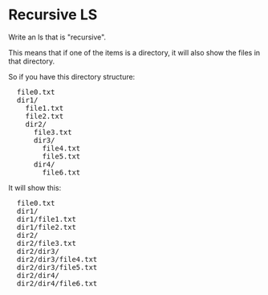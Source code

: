 # Recursive LS

Write an ls that is "recursive".

This means that if one of the items is a directory, it will also show the files in that
directory.

So if you have this directory structure:

<pre>
  file0.txt
  dir1/
    file1.txt
    file2.txt
    dir2/
      file3.txt
      dir3/
        file4.txt
        file5.txt
      dir4/
        file6.txt
</pre>

It will show this:

<pre>
  file0.txt
  dir1/
  dir1/file1.txt
  dir1/file2.txt
  dir2/
  dir2/file3.txt
  dir2/dir3/
  dir2/dir3/file4.txt
  dir2/dir3/file5.txt
  dir2/dir4/
  dir2/dir4/file6.txt
</pre>
